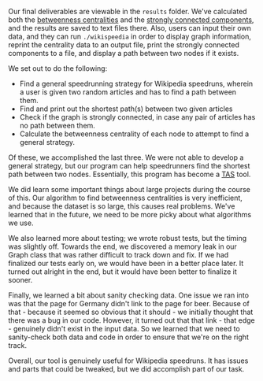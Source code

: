 Our final deliverables are viewable in the `results` folder. We've calculated both the [betweenness centralities](results/centralities.txt) and the [strongly connected components](results/strong_connections.txt), and the results are saved to text files there. Also, users can input their own data, and they can run `./wikispeedia` in order to display  graph information, reprint the centrality data to an output file, print the strongly connected components to a file, and display a path between two nodes if it exists.

We set out to do the following:
* Find a general speedrunning strategy for Wikipedia speedruns, wherein a user is given two random articles and has to find a path between them.
* Find and print out the shortest path(s) between two given articles
* Check if the graph is strongly connected, in case any pair of articles has no path between them.
* Calculate the betweenness centrality of each node to attempt to find a general strategy.

Of these, we accomplished the last three. We were not able to develop a general strategy, but our program can help speedrunners find the shortest path between two nodes. Essentially, this program has become a [TAS](https://en.wikipedia.org/wiki/Tool-assisted_speedrun) tool.

We did learn some important things about large projects during the course of this. Our algorithm to find betweenness centralities is very inefficient, and because the dataset is so large, this causes real problems. We've learned that in the future, we need to be more picky about what algorithms we use.

We also learned more about testing; we wrote robust tests, but the timing was slightly off. Towards the end, we discovered a memory leak in our Graph class that was rather difficult to track down and fix. If we had finalized our tests early on, we would have been in a better place later. It turned out alright in the end, but it would have been better to finalize it sooner.

Finally, we learned a bit about sanity checking data. One issue we ran into was that the page for Germany didn't link to the page for beer. Because of that - because it seemed so obvious that it should - we initially thought that there was a bug in our code. However, it turned out that that link - that edge - genuinely didn't exist in the input data. So we learned that we need to sanity-check both data and code in order to ensure that we're on the right track.

Overall, our tool is genuinely useful for Wikipedia speedruns. It has issues and parts that could be tweaked, but we did accomplish part of our task.
